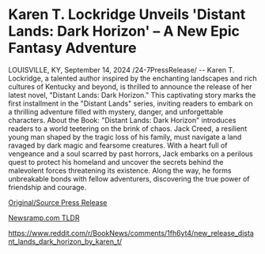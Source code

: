 # Karen T. Lockridge Unveils 'Distant Lands: Dark Horizon' – A New Epic Fantasy Adventure

LOUISVILLE, KY, September 14, 2024 /24-7PressRelease/ -- Karen T. Lockridge, a talented author inspired by the enchanting landscapes and rich cultures of Kentucky and beyond, is thrilled to announce the release of her latest novel, "Distant Lands: Dark Horizon." This captivating story marks the first installment in the "Distant Lands" series, inviting readers to embark on a thrilling adventure filled with mystery, danger, and unforgettable characters.  About the Book:  "Distant Lands: Dark Horizon" introduces readers to a world teetering on the brink of chaos. Jack Creed, a resilient young man shaped by the tragic loss of his family, must navigate a land ravaged by dark magic and fearsome creatures. With a heart full of vengeance and a soul scarred by past horrors, Jack embarks on a perilous quest to protect his homeland and uncover the secrets behind the malevolent forces threatening its existence. Along the way, he forms unbreakable bonds with fellow adventurers, discovering the true power of friendship and courage. 

[Original/Source Press Release](https://www.24-7pressrelease.com/press-release/514324/karen-t-lockridge-unveils-distant-lands-dark-horizon-a-new-epic-fantasy-adventure)
                    

[Newsramp.com TLDR](None) 

https://www.reddit.com/r/BookNews/comments/1fh6yt4/new_release_distant_lands_dark_horizon_by_karen_t/